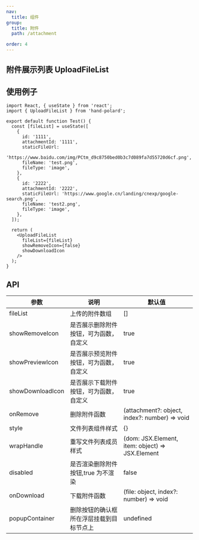 ```yaml
---
nav:
  title: 组件
group:
  title: 附件
  path: /attachment

order: 4
---
```


## 附件展示列表 UploadFileList

## 使用例子

```tsx
import React, { useState } from 'react';
import { UploadFileList } from 'hand-polard';

export default function Test() {
  const [fileList] = useState([
    {
      id: '1111',
      attachmentId: '1111',
      staticFileUrl:
        'https://www.baidu.com/img/PCtm_d9c8750bed0b3c7d089fa7d55720d6cf.png',
      fileName: 'test.png',
      fileType: 'image',
    },
    {
      id: '2222',
      attachmentId: '2222',
      staticFileUrl: 'https://www.google.cn/landing/cnexp/google-search.png',
      fileName: 'test2.png',
      fileType: 'image',
    },
  ]);

  return (
    <UploadFileList
      fileList={fileList}
      showRemoveIcon={false}
      showDownloadIcon
    />
  );
}
```

## API

| 参数             | 说明                                     | 默认值                                          |
| ---------------- | ---------------------------------------- | ----------------------------------------------- |
| fileList         | 上传的附件数组                           | []                                              |
| showRemoveIcon   | 是否展示删除附件按钮，可为函数，自定义   | true                                            |
| showPreviewIcon  | 是否展示预览附件按钮，可为函数，自定义   | true                                            |
| showDownloadIcon | 是否展示下载附件按钮，可为函数，自定义   | true                                            |
| onRemove         | 删除附件函数                             | (attachment?: object, index?: number) => void   |
| style            | 文件列表组件样式                         | {}                                              |
| wrapHandle       | 重写文件列表成员样式                     | (dom: JSX.Element, item: object) => JSX.Element |
| disabled         | 是否渲染删除附件按钮,true 为不渲染       | false                                           |
| onDownload       | 下载附件函数                             | (file: object, index?: number) => void          |
| popupContainer   | 删除按钮的确认框所在浮层挂载到目标节点上 | undefined                                       |
